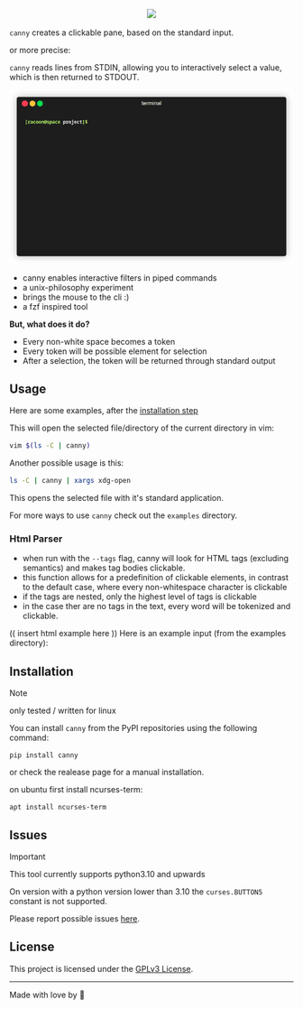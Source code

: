 <p align="center">
  <img src="https://github.com/Pieli/canny/blob/main/assets/canny_logo_small.png" />
</p>

`canny` creates a clickable pane, based on the standard input.

or more precise:  
  
`canny` reads lines from STDIN, allowing you to interactively select a value, which is then returned to STDOUT.

![example_interaction](assets/example_interaction.gif)

* canny enables interactive filters in piped commands
* a unix-philosophy experiment
* brings the mouse to the cli :)
* a fzf inspired tool

**But, what does it do?**  
- Every non-white space becomes a token
- Every token will be possible element for selection
- After a selection, the token will be returned through standard output

## Usage
Here are some examples, after the [installation step](#installation)  

This will open the selected file/directory of the current directory in vim:
```sh
vim $(ls -C | canny)
```

Another possible usage is this:
```sh
ls -C | canny | xargs xdg-open
```
This opens the selected file with it's standard application.

For more ways to use `canny` check out the `examples` directory.  

### Html Parser
- when run with the `--tags` flag, canny will look for HTML tags (excluding semantics) and makes tag bodies clickable.
- this function allows for a predefinition of clickable elements, in contrast to the default case, where every non-whitespace character is clickable
- if the tags are nested, only the highest level of tags is clickable
- in the case ther are no tags in the text, every word will be tokenized and clickable.

(( insert html example here ))
Here is an example input (from the examples directory):


## Installation
> [!Note]
> only tested / written for linux

You can install `canny` from the PyPI repositories using the following command:
```
pip install canny
```
or check the realease page for a manual installation.

on ubuntu first install ncurses-term:
```
apt install ncurses-term
```


## Issues

> [!Important]
> This tool currently supports python3.10 and upwards

On version with a python version lower than 3.10 the `curses.BUTTON5` constant is not supported.

Please report possible issues [here](https://github.com/Pieli/canny/issues). 

## License

This project is licensed under the [GPLv3 License](LICENSE).

---
Made with love by 🦝

